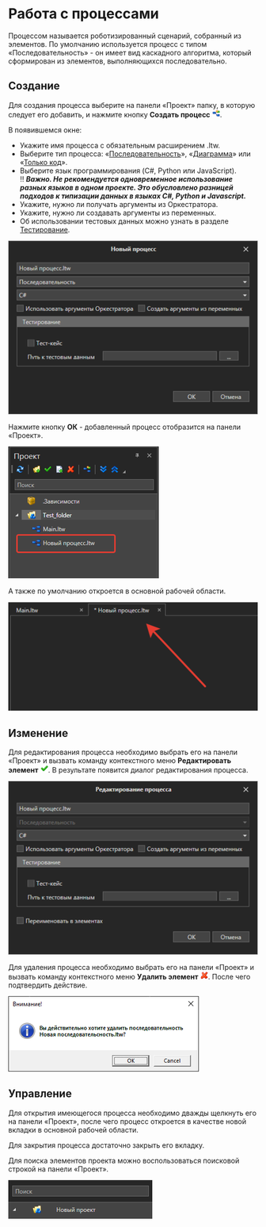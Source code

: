 # Работа с процессами

Процессом называется роботизированный сценарий, собранный из элементов. По умолчанию используется процесс с типом «Последовательность» - он имеет вид каскадного алгоритма, который сформирован из элементов, выполняющихся последовательно.

## Создание

Для создания процесса выберите на панели «Проект» папку, в которую следует его добавить, и нажмите кнопку **Создать процесс** ![](<../../.gitbook/assets/0 (163).png>). 

В появившемся окне:
* Укажите имя процесса с обязательным расширением .ltw.
* Выберите тип процесса: «[Последовательность](https://docs.primo-rpa.ru/primo-rpa/primo-studio/process/sequence)», «[Диаграмма](https://docs.primo-rpa.ru/primo-rpa/primo-studio/process/diagram)» или «[Только код](https://docs.primo-rpa.ru/primo-rpa/primo-studio/process/coding)».
* Выберите язык программирования (C#, Python или JavaScript).\
	:bangbang: ***Важно. Не рекомендуется одновременное использование разных языков в одном проекте. Это обусловлено разницей подходов к типизации данных в языках C#, Python и Javascript.***
* Укажите, нужно ли получать аргументы из Оркестратора. 
* Укажите, нужно ли создавать аргументы из переменных. 
* Об использовании тестовых данных можно узнать в разделе [Тестирование](https://rondem.gitbook.io/primo-rpa/primo-studio/debug/testing).

![](<../../.gitbook/assets/create-process.png>)

Нажмите кнопку **ОК** - добавленный процесс отобразится на панели «Проект».

![](<../../.gitbook/assets/project-panel-process.png>)

А также по умолчанию откроется в основной рабочей области.

![](<../../.gitbook/assets/workspace.png>)

## Изменение
Для редактирования процесса необходимо выбрать его на панели «Проект» и вызвать команду контекстного меню **Редактировать элемент** ![](<../../.gitbook/assets/4 (1) (1) (2) (1) (1) (1) (1).png>). В результате появится диалог редактирования процесса.

![](<../../.gitbook/assets/edit-process.png>)

Для удаления процесса необходимо выбрать его на панели «Проект» и вызвать команду контекстного меню **Удалить элемент** ![](<../../.gitbook/assets/10 (2) (1) (2) (1) (1) (1) (2) (3).png>). После чего подтвердить действие.

![](<../../.gitbook/assets/7 (2).png>)

## Управление

Для открытия имеющегося процесса необходимо дважды щелкнуть его на панели «Проект», после чего процесс откроется в качестве новой вкладки в основной рабочей области.

Для закрытия процесса достаточно закрыть его вкладку.

Для поиска элементов проекта можно воспользоваться поисковой строкой на панели «Проект».

![](<../../.gitbook/assets/8 (2).png>)
